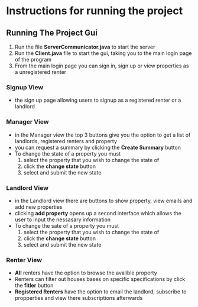 # Instructions for running the project
## Running The Project Gui
1. Run the file **ServerCommunicator.java** to start the server
2. Run the **Client.java** file to start the gui, taking you to the main login page of the program
3. From the main login page you can sign in, sign up or view properties as a unregistered renter


### Signup View
- the sign up page allowing users to signup as a registered renter or a landlord
### Manager View
- in the Manager view the top 3 buttons give you the option to get a list of landlords, registered renters and property
- you can request a summary by clicking the **Create Summary** button
- To change the state of a property you must
    1. select the property that you wish to change the state of
    2. click the **change state** button
    3. select and submit the new state
  
### Landlord View
- in the Landlord view there are buttons to show property, view emails and add new properties
- clicking **add property** opens up a second interface which allows the user to input the nessasary information
- To change the sate of a property you must
    1. select the property that you wish to change the state of
    2. click the **change state** button
    3. select and submit the new state
### Renter View
- **All** renters have the option to browse the avalible property
- Renters can filter out houses bases on specific specifications by click the **fitler** button
- **Registered Renters** have the option to email the landlord, subscribe to propperties and view there subscriptions afterwards
